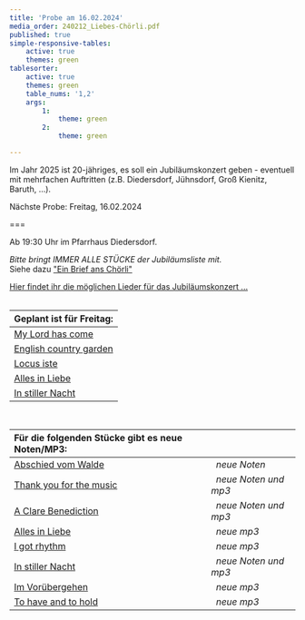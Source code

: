 ```yaml
---
title: 'Probe am 16.02.2024'
media_order: 240212_Liebes-Chörli.pdf
published: true
simple-responsive-tables:
    active: true
    themes: green
tablesorter:
    active: true
    themes: green
    table_nums: '1,2'
    args:
        1:
            theme: green
        2:
            theme: green

---
```


Im Jahr 2025 ist 20-jähriges, es soll ein Jubiläumskonzert geben - eventuell mit mehrfachen Auftritten (z.B. Diedersdorf, Jühnsdorf, Groß Kienitz, Baruth, ...).


Nächste Probe: Freitag, 16.02.2024

===

Ab 19:30 Uhr im Pfarrhaus Diedersdorf.
<br/>

<i>Bitte bringt IMMER ALLE STÜCKE der Jubiläumsliste mit.</i>
<br/>
Siehe dazu [<i class="fa fa-hand-o-right"></i>"Ein Brief ans Chörli"](240212_Liebes-Cho%CC%88rli.pdf)
<br/>

[<i class="fa fa-hand-o-right"></i> Hier findet ihr die möglichen Lieder für das Jubiläumskonzert ...](/choerchen-intern/choerchennoten/tag:Jubiläumskonzert%202025/query:Jubiläumskonzert%202025)
<br/>
<br/>

| Geplant ist für Freitag: |  
| :------------ |  
| [<i class="fa fa-hand-o-right"></i> My Lord has come](/choerchen-intern/choerchennoten/my-lord-has-come) | 
| [<i class="fa fa-hand-o-right"></i> English country garden](/choerchen-intern/choerchennoten/english_country_garden) | 
| [<i class="fa fa-hand-o-right"></i> Locus iste](/choerchen-intern/choerchennoten/locus_iste) | 
| [<i class="fa fa-hand-o-right"></i> Alles in Liebe](/choerchen-intern/choerchennoten/alles_in_liebe) | 
| [<i class="fa fa-hand-o-right"></i> In stiller Nacht](/choerchen-intern/choerchennoten/in_stiller_nacht) | 

<br/>

| Für die folgenden Stücke gibt es neue Noten/MP3:|   | 
| :------------ | :------------ | 
| [<i class="fa fa-hand-o-right"></i> Abschied vom Walde](/choerchen-intern/choerchennoten/abschied-vom-walde) | <i>&nbsp;&nbsp;neue Noten</i> |
| [<i class="fa fa-hand-o-right"></i> Thank you for the music](/choerchen-intern/choerchennoten/thank_you_for_the_music) | <i>&nbsp;&nbsp;neue Noten und mp3</i> |
| [<i class="fa fa-hand-o-right"></i> A Clare Benediction](/choerchen-intern/choerchennoten/a-clare-benediction) | <i>&nbsp;&nbsp;neue Noten und mp3</i> |
| [<i class="fa fa-hand-o-right"></i> Alles in Liebe](/choerchen-intern/choerchennoten/alles_in_liebe) | <i>&nbsp;&nbsp;neue mp3</i> |
| [<i class="fa fa-hand-o-right"></i> I got rhythm](/choerchen-intern/choerchennoten/i_got_rhythm) | <i>&nbsp;&nbsp;neue mp3</i> |
| [<i class="fa fa-hand-o-right"></i> In stiller Nacht](/choerchen-intern/choerchennoten/in_stiller_nacht) | <i>&nbsp;&nbsp;neue Noten und mp3</i> |
| [<i class="fa fa-hand-o-right"></i> Im Vorübergehen](/choerchen-intern/choerchennoten/im_voruebergehen) | <i>&nbsp;&nbsp;neue mp3</i> |
| [<i class="fa fa-hand-o-right"></i> To have and to hold](/choerchen-intern/choerchennoten/to-have-and-to-hold) | <i>&nbsp;&nbsp;neue mp3</i> |


